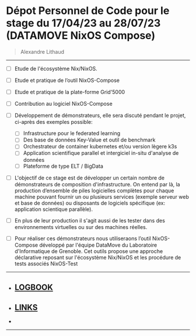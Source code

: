 # Dépot Personnel de Code pour le stage du 17/04/23 au 28/07/23 (DATAMOVE NixOS Compose)

> Alexandre Lithaud

---

- [ ] Etude de l'écosystème Nix/NixOS.
- [ ] Etude et pratique de l’outil NixOS-Compose 
- [ ] Etude et pratique de la plate-forme Grid'5000
- [ ] Contribution au logiciel NixOS-Compose 
- [ ] Développement de démonstrateurs, elle sera discuté pendant le projet, ci-après des exemples
possible: 
  - [ ] Infrastructure pour le federated learning 
  - [ ] Des base de données Key-Value et outil de benchmark
  - [ ] Orchestrateur de container kubernetes et/ou
version lègere k3s 
  -  [ ] Application scientifique parallel et intergiciel in-situ
d'analyse de données 
  - [ ] Plateforme de type ELT / BigData
- [ ] L'objectif de ce stage est de développer un certain nombre de démonstrateurs de composition d'infrastructure. On entend par là, la production d’ensemble de piles logicielles complètes pour chaque machine pouvant fournir un ou plusieurs services (exemple serveur web et base de données) ou disposants de logiciels spécifique (ex: application scientique parallèle). 
- [ ] En plus de leur production il s'agit aussi de les tester dans des environnements virtuelles ou sur des machines
réelles. 
- [ ] Pour réaliser ces démonstrateurs nous utiliseraons l’outil NixOS-Compose développé par l'équipe DataMove du Laboratoire
d'Informatique de Grenoble. Cet outils propose une approche déclarative
reposant sur l'écosystème Nix/NixOS et les procédure de tests associés
NixOS-Test




---

- ## [LOGBOOK]([./DOC/LOGBOOK.md](./LOGBOOK.md))
- ## [LINKS]([./DOC/LINK.md](./LINK.md))
- 
---